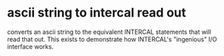 # ascii string to intercal read out
converts an ascii string to the equivalent INTERCAL statements that will read that out. This exists to demonstrate how INTERCAL's "ingenious" I/O interface works.
